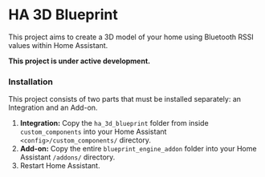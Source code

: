 # HA 3D Blueprint

This project aims to create a 3D model of your home using Bluetooth RSSI values within Home Assistant.

**This project is under active development.**

### Installation

This project consists of two parts that must be installed separately: an Integration and an Add-on.

1.  **Integration:** Copy the `ha_3d_blueprint` folder from inside `custom_components` into your Home Assistant `<config>/custom_components/` directory.
2.  **Add-on:** Copy the entire `blueprint_engine_addon` folder into your Home Assistant `/addons/` directory.
3.  Restart Home Assistant.